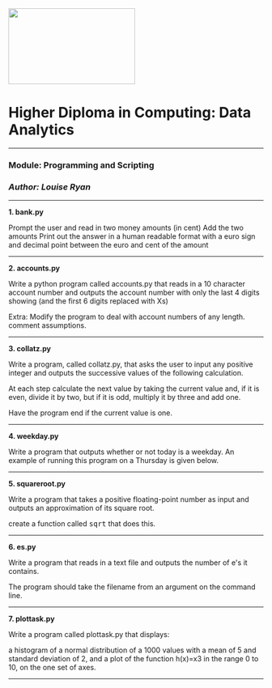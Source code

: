 
<img src="https://mjconroy.com/wp-content/uploads/2023/04/ATU-Logo.png" width="250" height="150">



# **Higher Diploma in Computing: Data Analytics**
***

### **Module: Programming and Scripting**
### *Author: Louise Ryan*
***


**1. bank.py**

Prompt the user and read in two money amounts (in cent)
Add the two amounts
Print out the answer in a human readable format with a euro sign and decimal point between the euro and cent of the amount 
***
**2. accounts.py**

Write a python program called accounts.py that reads in a 10 character account number and outputs the account number with only the last 4 digits showing (and the first 6 digits replaced with Xs)

Extra:
Modify the program to deal with account numbers of any length. comment assumptions.
***
**3. collatz.py**

Write a program, called collatz.py, that asks the user to input any positive integer and outputs the successive values of the following calculation.

At each step calculate the next value by taking the current value and, if it is even, divide it by two, but if it is odd, multiply it by three and add one.

Have the program end if the current value is one.
***

**4. weekday.py**

Write a program that outputs whether or not today is a weekday. 
An example of running this program on a Thursday is given below.

***
**5. squareroot.py**


Write a program that takes a positive floating-point number as input and outputs an approximation of its square root.

create a function called <tt>sqrt</tt> that does this.

***
**6. es.py**

Write a program that reads in a text file and outputs the number of e's it contains. 

The program should take the filename from an argument on the command line. 
***
**7. plottask.py**


Write a program called plottask.py that displays:

a histogram of a normal distribution of a 1000 values with a mean of 5 and standard deviation of 2, 
and a plot of the function  h(x)=x3 in the range 0 to 10, 
on the one set of axes. 
***